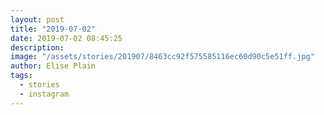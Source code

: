 ```yaml
---
layout: post
title: "2019-07-02"
date: 2019-07-02 08:45:25
description: 
image: "/assets/stories/201907/8463cc92f575585116ec60d90c5e51ff.jpg"
author: Elise Plain
tags: 
  - stories
  - instagram
---
```



<p></p>
